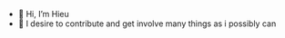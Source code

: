 - 👋 Hi, I’m Hieu
- 👀 I desire to contribute and get involve many things as i possibly can

<!---
dangh2809/dangh2809 is a ✨ special ✨ repository because its `README.md` (this file) appears on your GitHub profile.
You can click the Preview link to take a look at your changes.
--->
